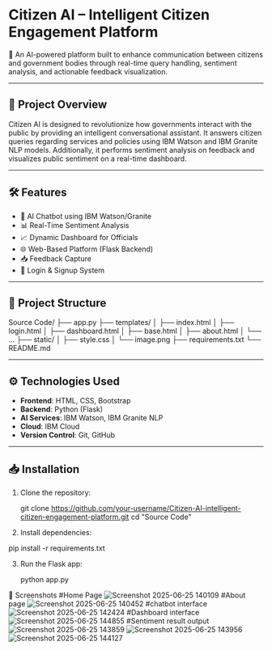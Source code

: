 # Citizen AI – Intelligent Citizen Engagement Platform

🚀 An AI-powered platform built to enhance communication between citizens and government bodies through real-time query handling, sentiment analysis, and actionable feedback visualization.

---

## 📌 Project Overview

Citizen AI is designed to revolutionize how governments interact with the public by providing an intelligent conversational assistant. It answers citizen queries regarding services and policies using IBM Watson and IBM Granite NLP models. Additionally, it performs sentiment analysis on feedback and visualizes public sentiment on a real-time dashboard.

---

## 🛠️ Features

- 🤖 AI Chatbot using IBM Watson/Granite
- 📊 Real-Time Sentiment Analysis
- 📈 Dynamic Dashboard for Officials
- 🌐 Web-Based Platform (Flask Backend)
- 📥 Feedback Capture
- 🔐 Login & Signup System

---

## 📂 Project Structure

Source Code/
├── app.py
├── templates/
│ ├── index.html
│ ├── login.html
│ ├── dashboard.html
│ ├── base.html
│ ├── about.html
│ └── ...
├── static/
│ ├── style.css
│ └── image.png
├── requirements.txt
└── README.md


---

## ⚙️ Technologies Used

- **Frontend**: HTML, CSS, Bootstrap
- **Backend**: Python (Flask)
- **AI Services**: IBM Watson, IBM Granite NLP
- **Cloud**: IBM Cloud
- **Version Control**: Git, GitHub

---

## 📥 Installation

1. Clone the repository:
   
   git clone https://github.com/your-username/Citizen-AI-intelligent-citizen-engagement-platform.git
   cd "Source Code"
   
2. Install dependencies:

pip install -r requirements.txt

3. Run the Flask app:

   python app.py

   
📸 Screenshots
 #Home Page 
 ![Screenshot 2025-06-25 140109](https://github.com/user-attachments/assets/8a7f6e7f-5806-4294-956c-c284c607485c)
 #About page
 ![Screenshot 2025-06-25 140452](https://github.com/user-attachments/assets/e9264142-b5ed-4949-98e2-bc5b9ae75943)
 #chatbot interface
 ![Screenshot 2025-06-25 142424](https://github.com/user-attachments/assets/612b60d0-acda-4991-ac46-81c3f1b252ab)
 #Dashboard interface
 ![Screenshot 2025-06-25 144855](https://github.com/user-attachments/assets/72772b8c-001d-4544-8bbd-1e31b9ffb28f)
 #Sentiment result output
 ![Screenshot 2025-06-25 143859](https://github.com/user-attachments/assets/36693119-e59e-41b7-9c26-c5369b41051f)
 ![Screenshot 2025-06-25 143956](https://github.com/user-attachments/assets/5d67e17a-3678-4b01-9fc0-d2cb7f148835)
 ![Screenshot 2025-06-25 144127](https://github.com/user-attachments/assets/cc126ff3-c466-4063-b6dd-c0188347c644)









